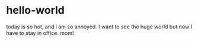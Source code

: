 # hello-world
today is so hot, and i am so annoyed. 
I want to see the huge world but now I have to stay in office.
mom!
